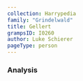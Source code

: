 ```yaml
---
collection: Harrypedia
family: "Grindelwald"
title: Gellert
grampsID: I0260
author: Luke Schierer
pageType: person
---
```


### Analysis
